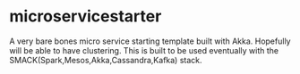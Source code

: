 # microservicestarter
A very bare bones micro service starting template built with Akka.
Hopefully will be able to have clustering. This is built to be used eventually with
the SMACK(Spark,Mesos,Akka,Cassandra,Kafka) stack. 